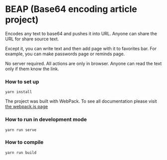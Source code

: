# BEAP (Base64 encoding article project)

Encodes any text to base64 and pushes it into URL. Anyone can share the URL for share source text.

Except it, you can write text and then add page with it to favorites bar. For example, you can make passwords page or reminds page.

No server required. All actions are only in browser. Anyone can read the text only if them know the link.

### How to set up
```
yarn install
```

The project was built with WebPack. To see all documentation please visit [the webpack.js page](https://webpack.js.org)

### How to run in development mode
```
yarn run serve
```

### How to compile
```
yarn run build
```